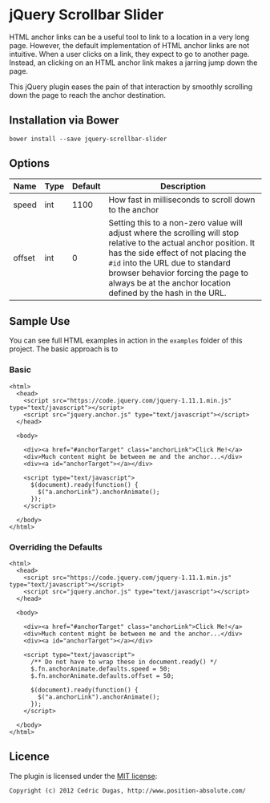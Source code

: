 # jQuery Scrollbar Slider

HTML anchor links can be a useful tool to link to a location in a very long page. However, the default implementation
of HTML anchor links are not intuitive. When a user clicks on a link, they expect to go to another page. Instead, an
clicking on an HTML anchor link makes a jarring jump down the page.

This jQuery plugin eases the pain of that interaction by smoothly scrolling down the page to reach the anchor
destination.

## Installation via Bower

```
bower install --save jquery-scrollbar-slider
```

## Options

Name          | Type | Default | Description
------------- | ---- | ------- | -----------
speed | int | 1100 | How fast in milliseconds to scroll down to the anchor
offset | int | 0 | Setting this to a non-zero value will adjust where the scrolling will stop relative to the actual anchor position. It has the side effect of not placing the `#id` into the URL due to standard browser behavior forcing the page to always be at the anchor location defined by the hash in the URL. 

## Sample Use

You can see full HTML examples in action in the `examples` folder of this project. The basic approach is to

### Basic

```
<html>
  <head>
    <script src="https://code.jquery.com/jquery-1.11.1.min.js" type="text/javascript"></script>
    <script src="jquery.anchor.js" type="text/javascript"></script>
  </head>
  
  <body>

    <div><a href="#anchorTarget" class="anchorLink">Click Me!</a>
    <div>Much content might be between me and the anchor...</div>
    <div><a id="anchorTarget"></a></div>

    <script type="text/javascript">
      $(document).ready(function() {
        $("a.anchorLink").anchorAnimate();
      });
    </script>

  </body>
</html>
```

### Overriding the Defaults

```
<html>
  <head>
    <script src="https://code.jquery.com/jquery-1.11.1.min.js" type="text/javascript"></script>
    <script src="jquery.anchor.js" type="text/javascript"></script>
  </head>
  
  <body>

    <div><a href="#anchorTarget" class="anchorLink">Click Me!</a>
    <div>Much content might be between me and the anchor...</div>
    <div><a id="anchorTarget"></a></div>

    <script type="text/javascript">
      /** Do not have to wrap these in document.ready() */
      $.fn.anchorAnimate.defaults.speed = 50;
      $.fn.anchorAnimate.defaults.offset = 50;

      $(document).ready(function() {
        $("a.anchorLink").anchorAnimate();
      });
    </script>

  </body>
</html>
```

## Licence

The plugin is licensed under the [MIT license](http://opensource.org/licenses/mit-license.php):

```
Copyright (c) 2012 Cedric Dugas, http://www.position-absolute.com/
```